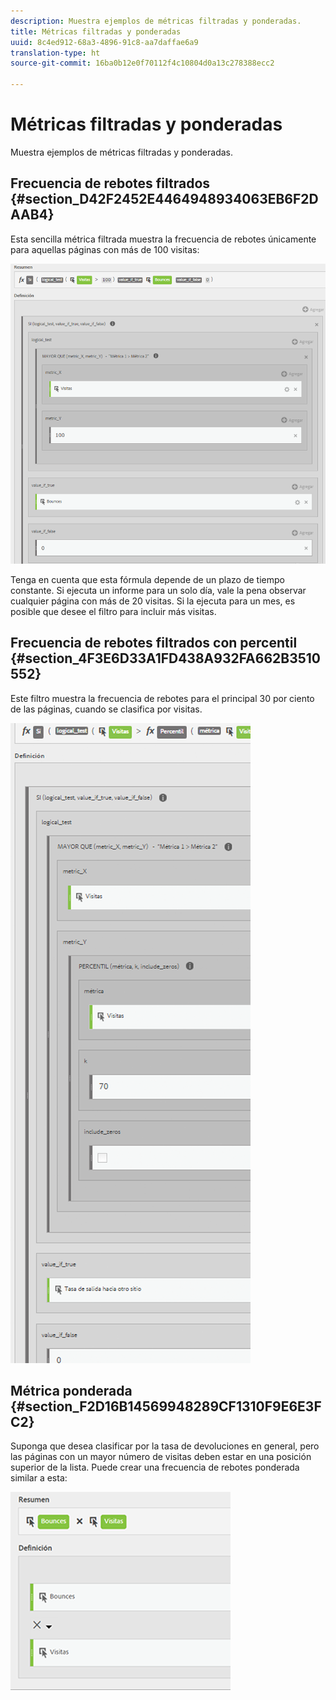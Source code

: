 ```yaml
---
description: Muestra ejemplos de métricas filtradas y ponderadas.
title: Métricas filtradas y ponderadas
uuid: 8c4ed912-68a3-4896-91c8-aa7daffae6a9
translation-type: ht
source-git-commit: 16ba0b12e0f70112f4c10804d0a13c278388ecc2

---
```



# Métricas filtradas y ponderadas

Muestra ejemplos de métricas filtradas y ponderadas.

## Frecuencia de rebotes filtrados  {#section_D42F2452E4464948934063EB6F2DAAB4}

Esta sencilla métrica filtrada muestra la frecuencia de rebotes únicamente para aquellas páginas con más de 100 visitas:

![](assets/cm_fbr.png)

Tenga en cuenta que esta fórmula depende de un plazo de tiempo constante. Si ejecuta un informe para un solo día, vale la pena observar cualquier página con más de 20 visitas. Si la ejecuta para un mes, es posible que desee el filtro para incluir más visitas.

## Frecuencia de rebotes filtrados con percentil  {#section_4F3E6D33A1FD438A932FA662B3510552}

Este filtro muestra la frecuencia de rebotes para el principal 30 por ciento de las páginas, cuando se clasifica por visitas.

![](assets/cm_wbr_2.png)

## Métrica ponderada  {#section_F2D16B14569948289CF1310F9E6E3FC2}

Suponga que desea clasificar por la tasa de devoluciones en general, pero las páginas con un mayor número de visitas deben estar en una posición superior de la lista. Puede crear una frecuencia de rebotes ponderada similar a esta:

![](assets/cm_wbr.png)

